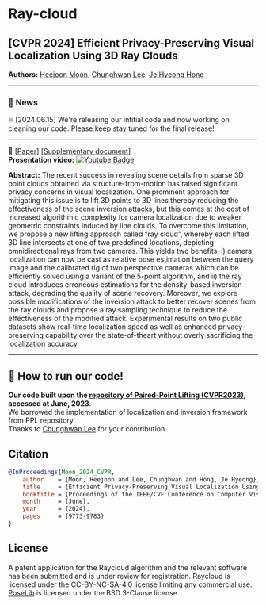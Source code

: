 # Ray-cloud 

## [CVPR 2024] Efficient Privacy-Preserving Visual Localization Using 3D Ray Clouds
**Authors:** [Heejoon Moon](https://github.com/PHANTOM0122), [Chunghwan Lee](https://github.com/Fusroda-h), [Je Hyeong Hong](https://sites.google.com/view/hyvision)

*************************************
### :rocket: **News** 
:fire: [2024.06.15] We're releasing our intitial code and now working on cleaning our code. Please keep stay tuned for the final release!

*************************************
:page_with_curl: \[[Paper](https://openaccess.thecvf.com/content/CVPR2024/papers/Moon_Efficient_Privacy-Preserving_Visual_Localization_Using_3D_Ray_Clouds_CVPR_2024_paper.pdf)] \[[Supplementary document](https://openaccess.thecvf.com/content/CVPR2024/supplemental/Moon_Efficient_Privacy-Preserving_Visual_CVPR_2024_supplemental.pdf)] 
<br/>
**Presentation video:** [![Youtube Badge](https://img.shields.io/badge/Youtube-ff0000?style=flat-square&logo=youtube&link=https://www.youtube.com/channel/UCkWMYftPuCZSBy34Od8KpEw)](https://www.youtube.com/watch?v=oECeygDJ5rY)

**Abstract:** The recent success in revealing scene details from sparse 3D point clouds obtained via structure-from-motion has
raised significant privacy concerns in visual localization.
One prominent approach for mitigating this issue is to lift
3D points to 3D lines thereby reducing the effectiveness of
the scene inversion attacks, but this comes at the cost of increased algorithmic complexity for camera localization due
to weaker geometric constraints induced by line clouds. To
overcome this limitation, we propose a new lifting approach
called “ray cloud”, whereby each lifted 3D line intersects at
one of two predefined locations, depicting omnidirectional
rays from two cameras. This yields two benefits, i) camera localization can now be cast as relative pose estimation between the query image and the calibrated rig of two
perspective cameras which can be efficiently solved using a
variant of the 5-point algorithm, and ii) the ray cloud introduces erroneous estimations for the density-based inversion attack, degrading the quality of scene recovery. Moreover, we explore possible modifications of the inversion attack to better recover scenes from the ray clouds and propose a ray sampling technique to reduce the effectiveness
of the modified attack. Experimental results on two public
datasets show real-time localization speed as well as enhanced privacy-preserving capability over the state-of-theart without overly sacrificing the localization accuracy.
*************************************



## :running: How to run our code!
**Our code built upon the [repository of Paired-Point Lifting (CVPR2023)](https://github.com/Fusroda-h/ppl/tree/main), accessed at June, 2023**. </br>
We borrowed the implementation of localization and inversion framework from PPL repository. </br>
Thanks to [Chunghwan Lee](https://github.com/Fusroda-h) for your contribution. </br>

## Citation
```bibtex
@InProceedings{Moon_2024_CVPR,
    author    = {Moon, Heejoon and Lee, Chunghwan and Hong, Je Hyeong},
    title     = {Efficient Privacy-Preserving Visual Localization Using 3D Ray Clouds},
    booktitle = {Proceedings of the IEEE/CVF Conference on Computer Vision and Pattern Recognition (CVPR)},
    month     = {June},
    year      = {2024},
    pages     = {9773-9783}
}
```

## License
A patent application for the Raycloud algorithm and the relevant software has been submitted and is under review for registration.
Raycloud is licensed under the CC-BY-NC-SA-4.0 license limiting any commercial use.
[PoseLib](https://github.com/vlarsson/PoseLib) is licensed under the BSD 3-Clause license.

